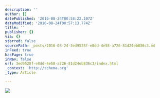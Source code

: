 ```yaml
---
description: ''
author: []
datePublished: '2016-08-24T00:58:22.107Z'
dateModified: '2016-08-24T00:57:13.774Z'
title: ''
publisher: {}
via: {}
starred: false
sourcePath: _posts/2016-08-24-3ed9528f-e8dd-4e58-a726-81d24eb836c3.md
inFeed: true
hasPage: true
inNav: false
url: 3ed9528f-e8dd-4e58-a726-81d24eb836c3/index.html
_context: 'http://schema.org'
_type: Article

---
```

![](https://the-grid-user-content.s3-us-west-2.amazonaws.com/bd263160-11e2-4ba3-a2fe-2bef0e022cd0.jpg)